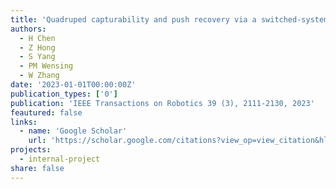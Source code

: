 ```yaml
---
title: 'Quadruped capturability and push recovery via a switched-systems characterization of dynamic balance'
authors:
  - H Chen
  - Z Hong
  - S Yang
  - PM Wensing
  - W Zhang
date: '2023-01-01T00:00:00Z'
publication_types: ['0']
publication: 'IEEE Transactions on Robotics 39 (3), 2111-2130, 2023'
feautured: false
links:
  - name: 'Google Scholar'
    url: 'https://scholar.google.com/citations?view_op=view_citation&hl=en&user=sFTLO0EAAAAJ&citation_for_view=sFTLO0EAAAAJ:5ugPr518TE4C'
projects:
  - internal-project
share: false
---
```

